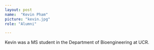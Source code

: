 ```yaml
---
layout: post
name:  "Kevin Pham"
picture: "kevin.jpg"
role: "Alumni"

---
```

Kevin was a MS student in the Department of Bioengineering at UCR.
<br>

<br>

<br>


<br>
